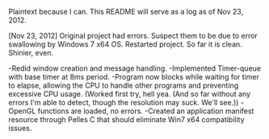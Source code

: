 Plaintext because I can.
This README will serve as a log as of Nov 23, 2012.

[Nov 23, 2012]
Original project had errors. Suspect them to be due to error swallowing by Windows 7 x64 OS.
Restarted project. So far it is clean. Shinier, even.

-Redid window creation and message handling.
-Implemented Timer-queue with base timer at 8ms period.
-Program now blocks while waiting for timer to elapse, allowing the CPU to handle other programs and preventing excessive CPU usage. (Worked first try, hell yea. (And so far without any errors I'm able to detect, though the resolution may suck. We'll see.))
-OpenGL functions are loaded, no errors.
-Created an application manifest resource through Pelles C that should eliminate Win7 x64 compatibility issues.
